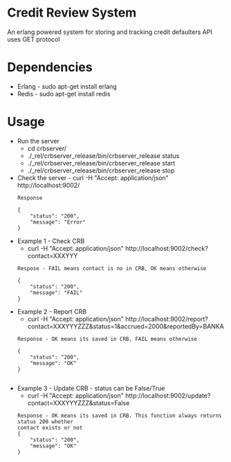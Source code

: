 # Credit Review System
An erlang powered system for storing and tracking credit defaulters
API uses GET protocol

# Dependencies
* Erlang - sudo apt-get install erlang
* Redis - sudo apt-get install redis

# Usage
* Run the server
	* cd crbserver/
	* ./_rel/crbserver_release/bin/crbserver_release status
	* ./_rel/crbserver_release/bin/crbserver_release start
	* ./_rel/crbserver_release/bin/crbserver_release stop
* Check the server - curl -H "Accept: application/json" http://localhost:9002/
	```
	Response

	{
	    "status": "200",
 	    "message": "Error"
	}

* Example 1 - Check CRB
	* curl -H "Accept: application/json" http://localhost:9002/check?contact=XXXYYY
	```
	Respose - FAIL means contact is no in CRB, OK means otherwise

	{
	    "status": "200",
	    "message": "FAIL"
	}

* Example 2 - Report CRB
	* curl -H "Accept: application/json" http://localhost:9002/report?contact=XXXYYYZZZ&status=1&accrued=2000&reportedBy=BANKA
	```
	Response - OK means its saved in CRB, FAIL means otherwise
	
	{
	    "status": "200",
	    "message": "OK"
	}


* Example 3 - Update CRB - status can be False/True
	* curl -H "Accept: application/json" http://localhost:9002/update?contact=XXXYYYZZZ&status=False
	```
	Response - OK means its saved in CRB. This function always returns status 200 whether
	contact exists or not
	{
	    "status": "200",
	    "message": "OK"
	}

